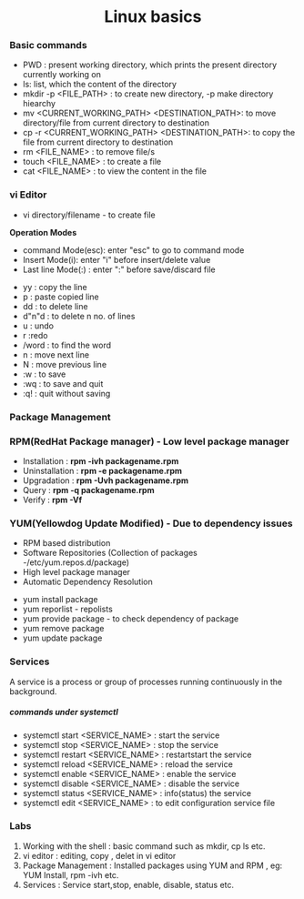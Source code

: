 <h1 align="center"> Linux basics </h1>

### Basic commands

+ PWD : present working directory, which prints the present directory currently working on <br/>
+ ls:  list, which the content of the directory <br/>
+ mkdir -p <FILE_PATH> : to create new directory, -p make directory hiearchy <br/>
+ mv <CURRENT_WORKING_PATH> <DESTINATION_PATH>: to move directory/file from current directory to destination <br/>
+ cp -r <CURRENT_WORKING_PATH> <DESTINATION_PATH>: to copy the file from current directory to destination <br/>
+ rm <FILE_NAME> : to remove file/s <br/>
+ touch <FILE_NAME> : to create a file  <br/>
+ cat <FILE_NAME> : to view the content in the file <br />

### vi Editor

* vi directory/filename - to create file

**Operation Modes**

* command Mode(esc): enter "esc" to go to command mode
* Insert Mode(i): enter "i" before insert/delete value
* Last line Mode(:) : enter ":" before save/discard file

+ yy : copy the line
+ p : paste copied line
+ dd : to delete line
+ d"n"d : to delete n no. of lines
+ u : undo
+ r :redo
+ /word : to find the word 
+ n : move next line
+ N : move previous line
+ :w : to save
+ :wq : to save and quit
+ :q! : quit without saving

### Package Management

### RPM(RedHat Package manager) - Low level package manager

+ Installation : **rpm -ivh packagename.rpm**
+ Uninstallation : **rpm -e packagename.rpm**
+ Upgradation : **rpm -Uvh packagename.rpm**
+ Query : **rpm -q packagename.rpm**
+ Verify : **rpm -Vf <path to file>**

### YUM(Yellowdog Update Modified) - Due to dependency issues

+ RPM based distribution
+ Software Repositories (Collection of packages -/etc/yum.repos.d/package)
+ High level package manager
+ Automatic Dependency Resolution

* yum install package
* yum reporlist - repolists
* yum provide package - to check dependency of package
* yum remove package
* yum update package

### Services

A service is a process or group of processes running continuously in the background.

##### commands under systemctl

* systemctl start <SERVICE_NAME> :  start the service
* systemctl stop <SERVICE_NAME> :  stop the service
* systemctl restart <SERVICE_NAME> :  restartstart the service
* systemctl reload <SERVICE_NAME> :  reload the service
* systemctl enable <SERVICE_NAME> :  enable the service
* systemctl disable <SERVICE_NAME> :  disable the service
* systemctl status <SERVICE_NAME> :  info(status) the service
* systemctl edit <SERVICE_NAME> : to edit configuration service file

### Labs

1. Working with the shell : basic command such as mkdir, cp ls etc.
2. vi editor : editing, copy , delet in vi editor
3. Package Management : Installed packages using YUM and RPM , eg: YUM Install, rpm -ivh etc.
4. Services : Service start,stop, enable, disable, status etc.
